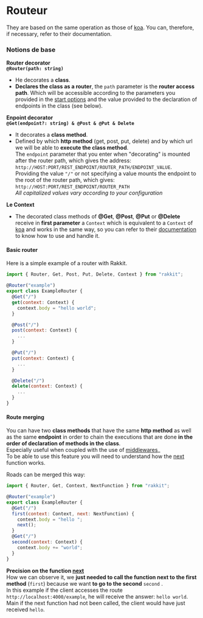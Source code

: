 # Routeur
They are based on the same operation as those of [koa](https://koajs.com/). You can, therefore, if necessary, refer to their documentation.

### Notions de base
**Router decorator**  
**`@Router(path: string)`**  
- He decorates a **class**.  
- **Declares the class as a router**, the `path` parameter is the **router access path**. Which will be accessible according to the parameters you provided in the [start options](http://localhost:3000/#/fr/GettingStarted?id=param%C3%A8tres-de-d%C3%A9start) and the value provided to the declaration of endpoints in the class (see below).  

**Enpoint decorator**  
**`@Get(endpoint?: string) & @Post & @Put & Delete`**  
- It decorates a **class method**.  
- Defined by which **http method** (get, post, put, delete) and by which url we will be able to **execute the class method**.  
The `endpoint` parameter that you enter when "decorating" is mounted after the router path, which gives the address: `http://HOST:PORT/REST_ENDPOINT/ROUTER_PATH/ENDPOINT_VALUE`.  
Providing the value `"/"` or not specifying a value mounts the endpoint to the root of the router path, which gives: `http://HOST:PORT/REST_ENDPOINT/ROUTER_PATH`  
_All capitalized values vary according to your configuration_

**Le Context**  
- The decorated class methods of **@Get**, **@Post**, **@Put** or **@Delete** receive in **first parameter** a `Context` which is equivalent to a `Context` of [koa](https://koajs.com/) and works in the same way, so you can refer to their [documentation](https://koajs.com/) to know how to use and handle it.

#### Basic router
Here is a simple example of a router with Rakkit.
```javascript
import { Router, Get, Post, Put, Delete, Context } from "rakkit";

@Router("example")
export class ExampleRouter {
  @Get("/")
  get(context: Context) {
    context.body = "hello world";
  }

  @Post("/")
  post(context: Context) {
    ...
  }

  @Put("/")
  put(context: Context) {
    ...
  }

  @Delete("/")
  delete(context: Context) {
    ...
  }
}
```

#### Route merging
You can have two **class methods** that have the same **http method** as well as the same **endpoint** in order to chain the executions that are done **in the order of declaration of methods in the class**.  
Especially useful when coupled with the use of [middlewares](http://localhost:3000/#/fr/Middleware)_  
To be able to use this feature you will need to understand how the [next](http://localhost:3000/#/fr/Middleware?id=before-all-function-next) function works.  

Roads can be merged this way:
```javascript
import { Router, Get, Context, NextFunction } from "rakkit";

@Router("example")
export class ExampleRouter {
  @Get("/")
  first(context: Context, next: NextFunction) {
    context.body = "hello ";
    next();
  }
  @Get("/")
  second(context: Context) {
    context.body += "world";
  }
}
```
**Precision on the function [next](http://localhost:3000/#/fr/Middleware?id=before-all-function-next)**   
How we can observe it, we **just needed to call the function next to the first method** (`first`) because we want **to go to the second** `second` .  
In this example if the client accesses the route `http://localhost:4000/example`, he will receive the answer: `hello world`.  
Main if the next function had not been called, the client would have just received `hello`.
